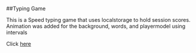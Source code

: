 ##Typing Game

This is a Speed typing game that uses localstorage to hold session scores.
Animation was added for the background, words, and playermodel using intervals

Click [here](https://brendantyler.github.io/Typing-game/)
